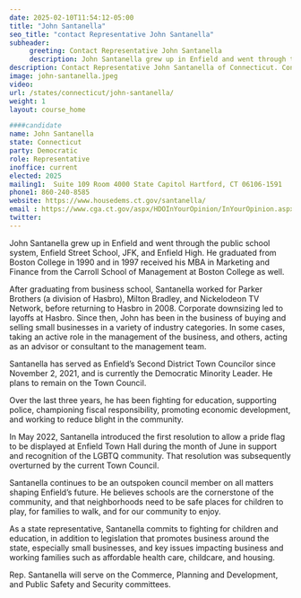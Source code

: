 ```yaml
---
date: 2025-02-10T11:54:12-05:00
title: "John Santanella"
seo_title: "contact Representative John Santanella"
subheader:
     greeting: Contact Representative John Santanella
     description: John Santanella grew up in Enfield and went through the public school system, Enfield Street School, JFK, and Enfield High. He graduated from Boston College in 1990 and in 1997 received his MBA in Marketing and Finance from the Carroll School of Management at Boston College as well.
description: Contact Representative John Santanella of Connecticut. Contact information for John Santanella includes email address, phone number, and mailing address.
image: john-santanella.jpeg
video:
url: /states/connecticut/john-santanella/
weight: 1
layout: course_home

####candidate
name: John Santanella
state: Connecticut
party: Democratic
role: Representative
inoffice: current
elected: 2025
mailing1:  Suite 109 Room 4000 State Capitol Hartford, CT 06106-1591
phone1: 860-240-8585
website: https://www.housedems.ct.gov/santanella/
email : https://www.cga.ct.gov/aspx/HDOInYourOpinion/InYourOpinion.aspx/
twitter: 
---
```

John Santanella grew up in Enfield and went through the public school system, Enfield Street School, JFK, and Enfield High. He graduated from Boston College in 1990 and in 1997 received his MBA in Marketing and Finance from the Carroll School of Management at Boston College as well.

After graduating from business school, Santanella worked for Parker Brothers (a division of Hasbro), Milton Bradley, and Nickelodeon TV Network, before returning to Hasbro in 2008. Corporate downsizing led to layoffs at Hasbro. Since then, John has been in the business of buying and selling small businesses in a variety of industry categories. In some cases, taking an active role in the management of the business, and others, acting as an advisor or consultant to the management team.

Santanella has served as Enfield’s Second District Town Councilor since November 2, 2021, and is currently the Democratic Minority Leader. He plans to remain on the Town Council.

Over the last three years, he has been fighting for education, supporting police, championing fiscal responsibility, promoting economic development, and working to reduce blight in the community.

In May 2022, Santanella introduced the first resolution to allow a pride flag to be displayed at Enfield Town Hall during the month of June in support and recognition of the LGBTQ community. That resolution was subsequently overturned by the current Town Council.

Santanella continues to be an outspoken council member on all matters shaping Enfield’s future. He believes schools are the cornerstone of the community, and that neighborhoods need to be safe places for children to play, for families to walk, and for our community to enjoy.

As a state representative, Santanella commits to fighting for children and education, in addition to legislation that promotes business around the state, especially small businesses, and key issues impacting business and working families such as affordable health care, childcare, and housing.

Rep. Santanella will serve on the Commerce, Planning and Development, and Public Safety and Security committees.
